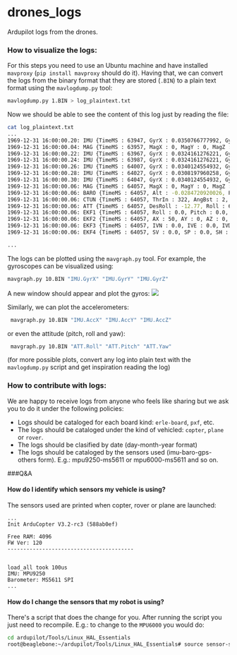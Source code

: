 drones_logs
===========

Ardupilot logs from the drones.

### How to visualize the logs:
For this steps you need to use an Ubuntu machine and have installed `mavproxy` (`pip install mavproxy` should do it). Having that, we can convert the logs from the binary format that they are stored (`.BIN`) to a plain text format using the `mavlogdump.py` tool:
```bash
mavlogdump.py 1.BIN > log_plaintext.txt
```

Now we should be able to see the content of this log just by reading the file:
```bash
cat log_plaintext.txt
...
1969-12-31 16:00:00.20: IMU {TimeMS : 63947, GyrX : 0.0350766777992, GyrY : -0.0315700694919, GyrZ : 0.0244770497084, AccX : -0.730231523514, AccY : -0.74220252037, AccZ : -10.3549222946}
1969-12-31 16:00:00.04: MAG {TimeMS : 63957, MagX : 0, MagY : 0, MagZ : 0, OfsX : 0, OfsY : 0, OfsZ : 0, MOfsX : 0, MOfsY : 0, MOfsZ : 0}
1969-12-31 16:00:00.22: IMU {TimeMS : 63967, GyrX : 0.0324161276221, GyrY : -0.0321021787822, GyrZ : 0.0250091589987, AccX : -0.633266329765, AccY : -0.744596719742, AccZ : -10.3309803009}
1969-12-31 16:00:00.24: IMU {TimeMS : 63987, GyrX : 0.0324161276221, GyrY : -0.0294416323304, GyrZ : 0.0287339277565, AccX : -0.575805485249, AccY : -0.784101068974, AccZ : -10.5368814468}
1969-12-31 16:00:00.26: IMU {TimeMS : 64007, GyrX : 0.0340124554932, GyrY : -0.0294416323304, GyrZ : 0.030862364918, AccX : -0.654814183712, AccY : -0.811634361744, AccZ : -10.2902784348}
1969-12-31 16:00:00.28: IMU {TimeMS : 64027, GyrX : 0.0308197960258, GyrY : -0.0326342917979, GyrZ : 0.0297981463373, AccX : -0.76853877306, AccY : -0.836773514748, AccZ : -10.6158905029}
1969-12-31 16:00:00.30: IMU {TimeMS : 64047, GyrX : 0.0340124554932, GyrY : -0.0310379602015, GyrZ : 0.0287339277565, AccX : -0.678756177425, AccY : -0.770932972431, AccZ : -10.4459018707}
1969-12-31 16:00:00.06: MAG {TimeMS : 64057, MagX : 0, MagY : 0, MagZ : 0, OfsX : 0, OfsY : 0, OfsZ : 0, MOfsX : 0, MOfsY : 0, MOfsZ : 0}
1969-12-31 16:00:00.06: BARO {TimeMS : 64057, Alt : -0.0284720920026, Press : 100962.296875, Temp : 37.31}
1969-12-31 16:00:00.06: CTUN {TimeMS : 64057, ThrIn : 322, AngBst : 2, ThrOut : 324, DAlt : 0.0, Alt : 0.019999999553, BarAlt : -0.02, DSAlt : 0.0, SAlt : 0.0, DCRt : 0, CRt : 11}
1969-12-31 16:00:00.06: ATT {TimeMS : 64057, DesRoll : -12.77, Roll : 6.47, DesPitch : -12.77, Pitch : -6.26, DesYaw : 51.46, Yaw : 56.2}
1969-12-31 16:00:00.06: EKF1 {TimeMS : 64057, Roll : 0.0, Pitch : 0.0, Yaw : 0.0, VN : 0.0, VE : 0.0, VD : 0.0, PN : 0.0, PE : 0.0, PD : 0.0, GX : 0.0, GY : 0.0, GZ : 0.0}
1969-12-31 16:00:00.06: EKF2 {TimeMS : 64057, AX : 50, AY : 0, AZ : 0, VWN : 0.0, VWE : 0.0, MN : 0, ME : 0, MD : 0, MX : 0, MY : 0, MZ : 0}
1969-12-31 16:00:00.06: EKF3 {TimeMS : 64057, IVN : 0.0, IVE : 0.0, IVD : 0.0, IPN : 0.0, IPE : 0.0, IPD : 0.0, IMX : 0, IMY : 0, IMZ : 0, IVT : 0.0}
1969-12-31 16:00:00.06: EKF4 {TimeMS : 64057, SV : 0.0, SP : 0.0, SH : 0.0, SMX : 0.0, SMY : 0.0, SMZ : 0.0, SVT : 0.0, OFN : 0, EFE : 0, FS : 0, DS : 0}

...
```

The logs can be plotted using the `mavgraph.py` tool. 
For example, the gyroscopes can be visualized using:

``` bash
mavgraph.py 10.BIN "IMU.GyrX" "IMU.GyrY" "IMU.GyrZ"
```
A new window should appear and plot the gyros:
![](img/gyros.png)

Similarly, we can plot the accelerometers:
``` bash
 mavgraph.py 10.BIN "IMU.AccX" "IMU.AccY" "IMU.AccZ"
```
or even the attitude (pitch, roll and yaw):
``` bash
 mavgraph.py 10.BIN "ATT.Roll" "ATT.Pitch" "ATT.Yaw"
```

(for more possible plots, convert any log into plain text with the `mavlogdump.py` script and get inspiration reading the log)


### How to contribute with logs:
We are happy to receive logs from anyone who feels like sharing but we ask you to do it under the following policies:
- Logs should be cataloged for each board kind: `erle-board`, `pxf`, etc.
- The logs should be cataloged under the kind of vehicled: `copter`, `plane` or `rover`.
- The logs should be clasified by date (day-month-year format)
- The logs should be cataloged by the sensors used (imu-baro-gps-others form). E.g.: mpu9250-ms5611 or mpu6000-ms5611 and so on.

###Q&A
#### How do I identify which sensors my vehicle is using?
The sensors used are printed when copter, rover or plane are launched:
```
...
Init ArduCopter V3.2-rc3 (588ab0ef)

Free RAM: 4096
FW Ver: 120
----------------------------------------


load_all took 100us
IMU: MPU9250
Barometer: MS5611 SPI
...
```

#### How do I change the sensors that my robot is using?
There's a script that does the change for you. After running the script you just need to recompile. E.g.: to change to the `MPU6000` you would do:
```bash
cd ardupilot/Tools/Linux_HAL_Essentials
root@beaglebone:~/ardupilot/Tools/Linux_HAL_Essentials# source sensor-select.sh mpu6000
```

